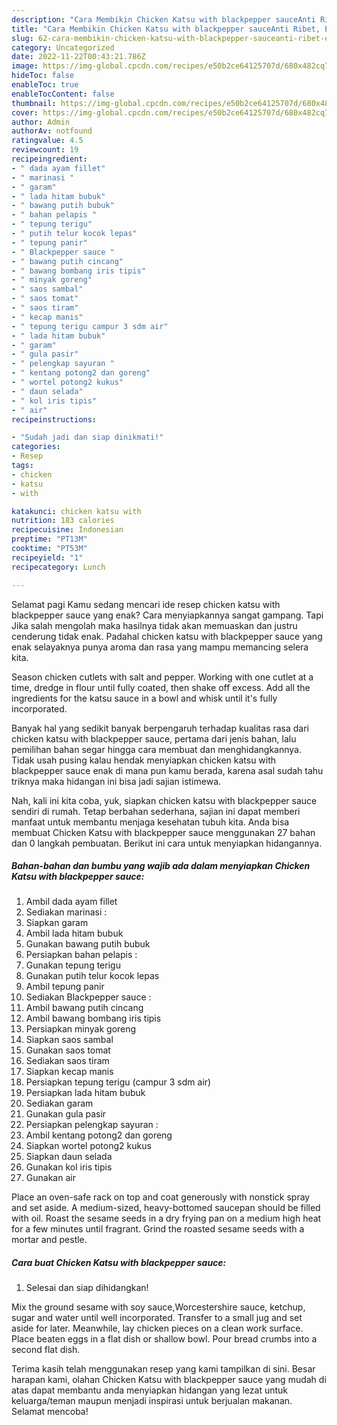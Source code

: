 ```yaml
---
description: "Cara Membikin Chicken Katsu with blackpepper sauceAnti Ribet, Enak Banget"
title: "Cara Membikin Chicken Katsu with blackpepper sauceAnti Ribet, Enak Banget"
slug: 62-cara-membikin-chicken-katsu-with-blackpepper-sauceanti-ribet-enak-banget
category: Uncategorized
date: 2022-11-22T00:43:21.786Z
image: https://img-global.cpcdn.com/recipes/e50b2ce64125707d/680x482cq70/chicken-katsu-with-blackpepper-sauce-foto-resep-utama.jpg
hideToc: false
enableToc: true
enableTocContent: false
thumbnail: https://img-global.cpcdn.com/recipes/e50b2ce64125707d/680x482cq70/chicken-katsu-with-blackpepper-sauce-foto-resep-utama.jpg
cover: https://img-global.cpcdn.com/recipes/e50b2ce64125707d/680x482cq70/chicken-katsu-with-blackpepper-sauce-foto-resep-utama.jpg
author: Admin
authorAv: notfound
ratingvalue: 4.5
reviewcount: 19
recipeingredient:
- " dada ayam fillet"
- " marinasi "
- " garam"
- " lada hitam bubuk"
- " bawang putih bubuk"
- " bahan pelapis "
- " tepung terigu"
- " putih telur kocok lepas"
- " tepung panir"
- " Blackpepper sauce "
- " bawang putih cincang"
- " bawang bombang iris tipis"
- " minyak goreng"
- " saos sambal"
- " saos tomat"
- " saos tiram"
- " kecap manis"
- " tepung terigu campur 3 sdm air"
- " lada hitam bubuk"
- " garam"
- " gula pasir"
- " pelengkap sayuran "
- " kentang potong2 dan goreng"
- " wortel potong2 kukus"
- " daun selada"
- " kol iris tipis"
- " air"
recipeinstructions:

- "Sudah jadi dan siap dinikmati!"
categories:
- Resep
tags:
- chicken
- katsu
- with

katakunci: chicken katsu with 
nutrition: 183 calories
recipecuisine: Indonesian
preptime: "PT13M"
cooktime: "PT53M"
recipeyield: "1"
recipecategory: Lunch

---
```



Selamat pagi Kamu sedang mencari ide resep chicken katsu with blackpepper sauce yang enak? Cara menyiapkannya sangat gampang. Tapi Jika salah mengolah maka hasilnya tidak akan memuaskan dan justru cenderung tidak enak. Padahal chicken katsu with blackpepper sauce yang enak selayaknya punya aroma dan rasa yang mampu memancing selera kita.


Season chicken cutlets with salt and pepper. Working with one cutlet at a time, dredge in flour until fully coated, then shake off excess. Add all the ingredients for the katsu sauce in a bowl and whisk until it&#39;s fully incorporated.

Banyak hal yang sedikit banyak berpengaruh terhadap kualitas rasa dari chicken katsu with blackpepper sauce, pertama dari jenis bahan, lalu pemilihan bahan segar hingga cara membuat dan menghidangkannya. Tidak usah pusing kalau hendak menyiapkan chicken katsu with blackpepper sauce enak di mana pun kamu berada, karena asal sudah tahu triknya maka hidangan ini bisa jadi sajian istimewa.


Nah, kali ini kita coba, yuk, siapkan chicken katsu with blackpepper sauce sendiri di rumah. Tetap berbahan sederhana, sajian ini dapat memberi manfaat untuk membantu menjaga kesehatan tubuh kita. Anda bisa membuat Chicken Katsu with blackpepper sauce menggunakan 27 bahan dan 0 langkah pembuatan. Berikut ini cara untuk menyiapkan hidangannya.

<!--inarticleads1-->

##### Bahan-bahan dan bumbu yang wajib ada dalam menyiapkan Chicken Katsu with blackpepper sauce:

1. Ambil  dada ayam fillet
1. Sediakan  marinasi :
1. Siapkan  garam
1. Ambil  lada hitam bubuk
1. Gunakan  bawang putih bubuk
1. Persiapkan  bahan pelapis :
1. Gunakan  tepung terigu
1. Gunakan  putih telur kocok lepas
1. Ambil  tepung panir
1. Sediakan  Blackpepper sauce :
1. Ambil  bawang putih cincang
1. Ambil  bawang bombang iris tipis
1. Persiapkan  minyak goreng
1. Siapkan  saos sambal
1. Gunakan  saos tomat
1. Sediakan  saos tiram
1. Siapkan  kecap manis
1. Persiapkan  tepung terigu (campur 3 sdm air)
1. Persiapkan  lada hitam bubuk
1. Sediakan  garam
1. Gunakan  gula pasir
1. Persiapkan  pelengkap sayuran :
1. Ambil  kentang potong2 dan goreng
1. Siapkan  wortel potong2 kukus
1. Siapkan  daun selada
1. Gunakan  kol iris tipis
1. Gunakan  air


Place an oven-safe rack on top and coat generously with nonstick spray and set aside. A medium-sized, heavy-bottomed saucepan should be filled with oil. Roast the sesame seeds in a dry frying pan on a medium high heat for a few minutes until fragrant. Grind the roasted sesame seeds with a mortar and pestle. 

<!--inarticleads2-->

##### Cara buat Chicken Katsu with blackpepper sauce:


1. Selesai dan siap dihidangkan!

Mix the ground sesame with soy sauce,Worcestershire sauce, ketchup, sugar and water until well incorporated. Transfer to a small jug and set aside for later. Meanwhile, lay chicken pieces on a clean work surface. Place beaten eggs in a flat dish or shallow bowl. Pour bread crumbs into a second flat dish. 

Terima kasih telah menggunakan resep yang kami tampilkan di sini. Besar harapan kami, olahan Chicken Katsu with blackpepper sauce yang mudah di atas dapat membantu anda menyiapkan hidangan yang lezat untuk keluarga/teman maupun menjadi inspirasi untuk berjualan makanan. Selamat mencoba!
